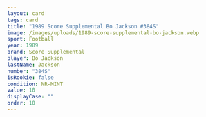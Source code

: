 ```yaml
---
layout: card
tags: card
title: "1989 Score Supplemental Bo Jackson #384S"
image: /images/uploads/1989-score-supplemental-bo-jackson.webp
sport: Football
year: 1989
brand: Score Supplemental
player: Bo Jackson
lastName: Jackson
number: "384S"
isRookie: false
condition: NR-MINT
value: 10
displayCase: ""
order: 10
---
```

